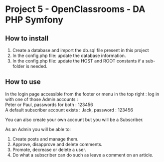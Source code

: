# Project 5 - OpenClassrooms - DA PHP Symfony

## How to install
1. Create a database and import the db.sql file present in this project
2. In the config.php file: update the database information.
3. In the config.php file: update the HOST and ROOT constants if a sub-folder is needed.

## How to use
In the login page accessible from the footer or menu in the top right : log in with one of those Admin accounts : <br> 
Peter or Paul, passwords for both : 123456<br>
A default subscriber account exists : Jack, password : 123456

You can also create your own account but you will be a Subscriber.

As an Admin you will be able to:
1. Create posts and manage them. 
2. Approve, disapprove and delete comments. 
3. Promote, decrease or delete a user.
4. Do what a subscriber can do such as leave a comment on an article.